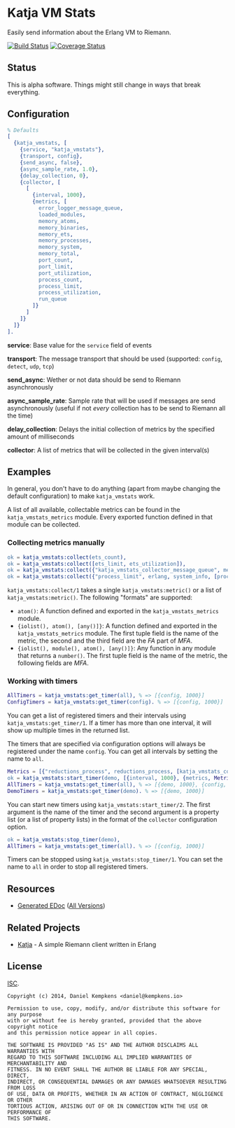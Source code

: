 # Katja VM Stats

Easily send information about the Erlang VM to Riemann.

[![Build Status](https://travis-ci.org/nifoc/katja_vmstats.png)](https://travis-ci.org/nifoc/katja_vmstats) [![Coverage Status](https://coveralls.io/repos/nifoc/katja_vmstats/badge.png?branch=master)](https://coveralls.io/r/nifoc/katja_vmstats?branch=master)

## Status

This is alpha software. Things might still change in ways that break everything.

## Configuration

```erlang
% Defaults
[
  {katja_vmstats, [
    {service, "katja_vmstats"},
    {transport, config},
    {send_async, false},
    {async_sample_rate, 1.0},
    {delay_collection, 0},
    {collector, [
      [
        {interval, 1000},
        {metrics, [
          error_logger_message_queue,
          loaded_modules,
          memory_atoms,
          memory_binaries,
          memory_ets,
          memory_processes,
          memory_system,
          memory_total,
          port_count,
          port_limit,
          port_utilization,
          process_count,
          process_limit,
          process_utilization,
          run_queue
        ]}
      ]
    ]}
  ]}
].
```

**service**: Base value for the `service` field of events

**transport**: The message transport that should be used (supported: `config`, `detect`, `udp`, `tcp`)

**send_async**: Wether or not data should be send to Riemann asynchronously

**async_sample_rate**: Sample rate that will be used if messages are send asynchronously (useful if not *every* collection has to be send to Riemann all the time)

**delay_collection**: Delays the initial collection of metrics by the specified amount of milliseconds

**collector**: A list of metrics that will be collected in the given interval(s)

## Examples

In general, you don't have to do anything (apart from maybe changing the default configuration) to make `katja_vmstats` work.

A list of all available, collectable metrics can be found in the `katja_vmstats_metrics` module. Every exported function defined in that module can be collected.

### Collecting metrics manually

```erlang
ok = katja_vmstats:collect(ets_count),
ok = katja_vmstats:collect([ets_limit, ets_utilization]),
ok = katja_vmstats:collect({"katja_vmstats_collector_message_queue", message_queue, [katja_vmstats_collector]}),
ok = katja_vmstats:collect({"process_limit", erlang, system_info, [process_limit]}).
```

`katja_vmstats:collect/1` takes a single `katja_vmstats:metric()` or a list of `katja_vmstats:metric()`. The following "formats" are supported:

* `atom()`: A function defined and exported in the `katja_vmstats_metrics` module.
* `{iolist(), atom(), [any()]}`: A function defined and exported in the `katja_vmstats_metrics` module. The first tuple field is the name of the metric, the second and the third field are the *FA* part of *MFA*.
* `{iolist(), module(), atom(), [any()]}`: Any function in any module that returns a `number()`. The first tuple field is the name of the metric, the following fields are *MFA*.

### Working with timers

```erlang
AllTimers = katja_vmstats:get_timer(all), % => [{config, 1000}]
ConfigTimers = katja_vmstats:get_timer(config). % => [{config, 1000}]
```

You can get a list of registered timers and their intervals using `katja_vmstats:get_timer/1`. If a timer has more than one interval, it will show up multiple times in the returned list.

The timers that are specified via configuration options will always be registered under the name `config`. You can get all intervals by setting the name to `all`.

```erlang
Metrics = [{"reductions_process", reductions_process, [katja_vmstats_collector]}],
ok = katja_vmstats:start_timer(demo, [{interval, 1000}, {metrics, Metrics}]),
AllTimers = katja_vmstats:get_timer(all), % => [{demo, 1000}, {config, 1000}]
DemoTimers = katja_vmstats:get_timer(demo). % => [{demo, 1000}]
```

You can start new timers using `katja_vmstats:start_timer/2`. The first argument is the name of the timer and the second argument is a property list (or a list of property lists) in the format of the `collector` configuration option.

```erlang
ok = katja_vmstats:stop_timer(demo),
AllTimers = katja_vmstats:get_timer(all). % => [{config, 1000}]
```

Timers can be stopped using `katja_vmstats:stop_timer/1`. You can set the name to `all` in order to stop all registered timers.

## Resources

* [Generated EDoc](http://katja_vmstats.nifoc.pw/0.5/) ([All Versions](http://katja_vmstats.nifoc.pw))

## Related Projects

* [Katja](https://github.com/nifoc/katja) - A simple Riemann client written in Erlang

## License

[ISC](https://en.wikipedia.org/wiki/ISC_license).

```
Copyright (c) 2014, Daniel Kempkens <daniel@kempkens.io>

Permission to use, copy, modify, and/or distribute this software for any purpose
with or without fee is hereby granted, provided that the above copyright notice
and this permission notice appear in all copies.

THE SOFTWARE IS PROVIDED "AS IS" AND THE AUTHOR DISCLAIMS ALL WARRANTIES WITH
REGARD TO THIS SOFTWARE INCLUDING ALL IMPLIED WARRANTIES OF MERCHANTABILITY AND
FITNESS. IN NO EVENT SHALL THE AUTHOR BE LIABLE FOR ANY SPECIAL, DIRECT,
INDIRECT, OR CONSEQUENTIAL DAMAGES OR ANY DAMAGES WHATSOEVER RESULTING FROM LOSS
OF USE, DATA OR PROFITS, WHETHER IN AN ACTION OF CONTRACT, NEGLIGENCE OR OTHER
TORTIOUS ACTION, ARISING OUT OF OR IN CONNECTION WITH THE USE OR PERFORMANCE OF
THIS SOFTWARE.
```
